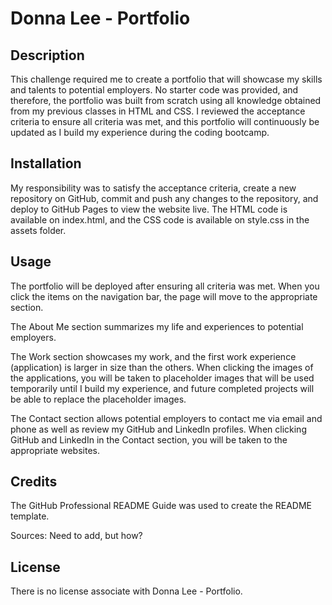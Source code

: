 # Donna Lee - Portfolio

## Description

This challenge required me to create a portfolio that will showcase my skills and talents to potential employers. No starter code was provided, and therefore, the portfolio was built from scratch using all knowledge obtained from my previous classes in HTML and CSS. I reviewed the acceptance criteria to ensure all criteria was met, and this portfolio will continuously be updated as I build my experience during the coding bootcamp.

## Installation

My responsibility was to satisfy the acceptance criteria, create a new repository on GitHub, commit and push any changes to the repository, and deploy to GitHub Pages to view the website live. The HTML code is available on index.html, and the CSS code is available on style.css in the assets folder. 

## Usage

The portfolio will be deployed after ensuring all criteria was met. When you click the items on the navigation bar, the page will move to the appropriate section.

The About Me section summarizes my life and experiences to potential employers. 

The Work section showcases my work, and the first work experience (application) is larger in size than the others. When clicking the images of the applications, you will be taken to placeholder images that will be used temporarily until I build my experience, and future completed projects will be able to replace the placeholder images. 

The Contact section allows potential employers to contact me via email and phone as well as review my GitHub and LinkedIn profiles. When clicking GitHub and LinkedIn in the Contact section, you will be taken to the appropriate websites.

## Credits

The GitHub Professional README Guide was used to create the README template.

Sources: Need to add, but how?

## License

There is no license associate with Donna Lee - Portfolio.
